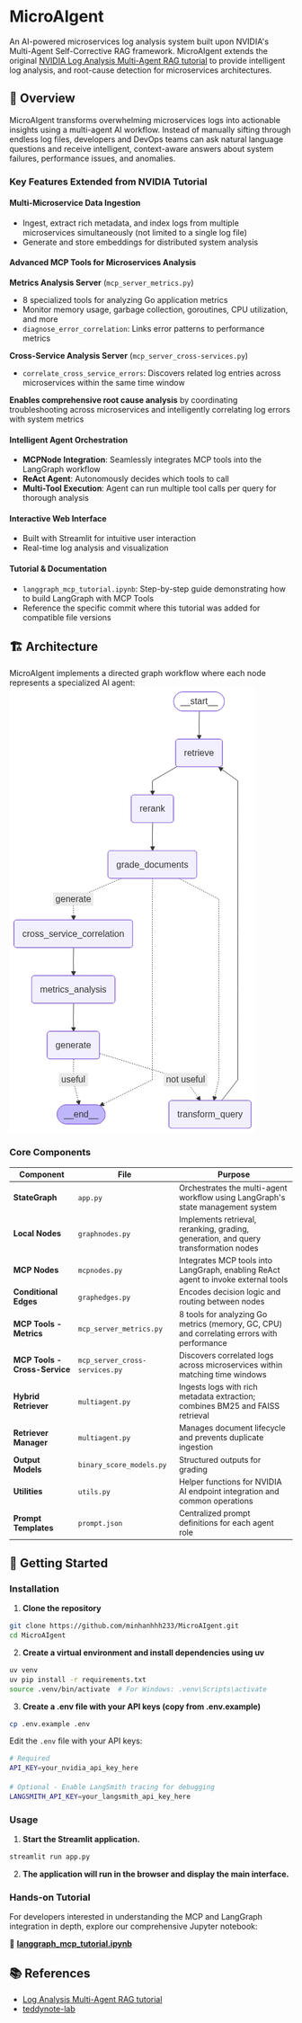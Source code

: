 # MicroAIgent

An AI-powered microservices log analysis system built upon NVIDIA's Multi-Agent Self-Corrective RAG framework. MicroAIgent extends the original [NVIDIA Log Analysis Multi-Agent RAG tutorial](https://github.com/NVIDIA/GenerativeAIExamples/tree/main/community/log_analysis_multi_agent_rag) to provide intelligent log analysis, and root-cause detection for microservices architectures.

## 🎯 Overview

MicroAIgent transforms overwhelming microservices logs into actionable insights using a multi-agent AI workflow. Instead of manually sifting through endless log files, developers and DevOps teams can ask natural language questions and receive intelligent, context-aware answers about system failures, performance issues, and anomalies.

### Key Features Extended from NVIDIA Tutorial

#### Multi-Microservice Data Ingestion
- Ingest, extract rich metadata, and index logs from multiple microservices simultaneously (not limited to a single log file)
- Generate and store embeddings for distributed system analysis

#### Advanced MCP Tools for Microservices Analysis

**Metrics Analysis Server** (`mcp_server_metrics.py`)
- 8 specialized tools for analyzing Go application metrics
- Monitor memory usage, garbage collection, goroutines, CPU utilization, and more
- `diagnose_error_correlation`: Links error patterns to performance metrics

**Cross-Service Analysis Server** (`mcp_server_cross-services.py`)
- `correlate_cross_service_errors`: Discovers related log entries across microservices within the same time window

**Enables comprehensive root cause analysis** by coordinating troubleshooting across microservices and intelligently correlating log errors with system metrics

#### Intelligent Agent Orchestration
- **MCPNode Integration**: Seamlessly integrates MCP tools into the LangGraph workflow
- **ReAct Agent**: Autonomously decides which tools to call
- **Multi-Tool Execution**: Agent can run multiple tool calls per query for thorough analysis

#### Interactive Web Interface
- Built with Streamlit for intuitive user interaction
- Real-time log analysis and visualization

#### Tutorial & Documentation
- `langgraph_mcp_tutorial.ipynb`: Step-by-step guide demonstrating how to build LangGraph with MCP Tools
- Reference the specific commit where this tutorial was added for compatible file versions

## 🏗️ Architecture

MicroAIgent implements a directed graph workflow where each node represents a specialized AI agent:
![MicroAIgent Architecture](MicroAIgent_architecture.png)

### Core Components

| Component | File | Purpose |
|-----------|------|---------|
| **StateGraph** | `app.py` | Orchestrates the multi-agent workflow using LangGraph's state management system |
| **Local Nodes** | `graphnodes.py` | Implements retrieval, reranking, grading, generation, and query transformation nodes |
| **MCP Nodes** | `mcpnodes.py` | Integrates MCP tools into LangGraph, enabling ReAct agent to invoke external tools |
| **Conditional Edges** | `graphedges.py` | Encodes decision logic and routing between nodes |
| **MCP Tools - Metrics** | `mcp_server_metrics.py` | 8 tools for analyzing Go metrics (memory, GC, CPU) and correlating errors with performance |
| **MCP Tools - Cross-Service** | `mcp_server_cross-services.py` | Discovers correlated logs across microservices within matching time windows |
| **Hybrid Retriever** | `multiagent.py` | Ingests logs with rich metadata extraction; combines BM25 and FAISS retrieval |
| **Retriever Manager** | `multiagent.py` | Manages document lifecycle and prevents duplicate ingestion |
| **Output Models** | `binary_score_models.py` | Structured outputs for grading |
| **Utilities** | `utils.py` | Helper functions for NVIDIA AI endpoint integration and common operations |
| **Prompt Templates** | `prompt.json` | Centralized prompt definitions for each agent role |


## 🚀 Getting Started

### Installation

1. **Clone the repository**
```bash
git clone https://github.com/minhanhhh233/MicroAIgent.git
cd MicroAIgent
```

2. **Create a virtual environment and install dependencies using uv**
```bash
uv venv
uv pip install -r requirements.txt
source .venv/bin/activate  # For Windows: .venv\Scripts\activate
```

3. **Create a .env file with your API keys (copy from .env.example)**
```bash
cp .env.example .env
```
Edit the `.env` file with your API keys:
```bash
# Required
API_KEY=your_nvidia_api_key_here

# Optional - Enable LangSmith tracing for debugging
LANGSMITH_API_KEY=your_langsmith_api_key_here
```

### Usage

1. **Start the Streamlit application.**
```bash
streamlit run app.py
```
2. **The application will run in the browser and display the main interface.**

### Hands-on Tutorial
For developers interested in understanding the MCP and LangGraph integration in depth, explore our comprehensive Jupyter notebook:

📓 **[langgraph_mcp_tutorial.ipynb](langgraph_mcp_tutorial.ipynb)**

## 📚 References

- [Log Analysis Multi-Agent RAG tutorial](https://github.com/NVIDIA/GenerativeAIExamples/tree/main/community/log_analysis_multi_agent_rag)
- [teddynote-lab](https://github.com/teddynote-lab)